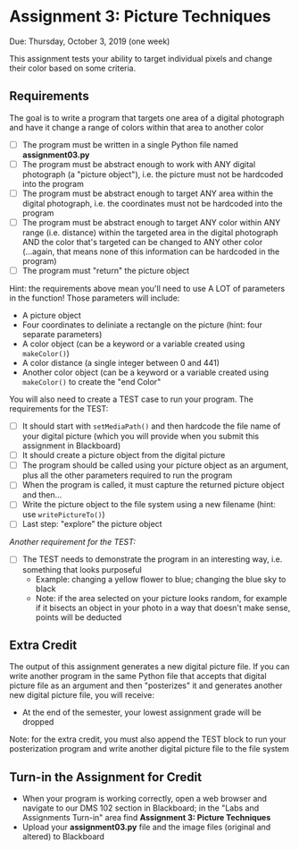 # Assignment 3: Picture Techniques

Due: Thursday, October 3, 2019 (one week)

This assignment tests your ability to target individual pixels and change their color based on some criteria.

## Requirements

The goal is to write a program that targets one area of a digital photograph and have it change a range of colors within that area to another color

- [ ] The program must be written in a single Python file named **assignment03.py**
- [ ] The program must be abstract enough to work with ANY digital photograph (a "picture object"), i.e. the picture must not be hardcoded into the program
- [ ] The program must be abstract enough to target ANY area within the digital photograph, i.e. the coordinates must not be hardcoded into the program
- [ ] The program must be abstract enough to target ANY color within ANY range (i.e. distance) within the targeted area in the digital photograph AND the color that's targeted can be changed to ANY other color (...again, that means none of this information can be hardcoded in the program)
- [ ] The program must "return" the picture object

Hint: the requirements above mean you'll need to use A LOT of parameters in the function!  Those parameters will include:

- A picture object
- Four coordinates to deliniate a rectangle on the picture (hint: four separate parameters)
- A color object (can be a keyword or a variable created using `makeColor()`)
- A color distance (a single integer between 0 and 441)
- Another color object (can be a keyword or a variable created using `makeColor()` to create the "end Color"

You will also need to create a TEST case to run your program.  The requirements for the TEST:

- [ ] It should start with `setMediaPath()` and then hardcode the file name of your digital picture (which you will provide when you submit this assignment in Blackboard) 
- [ ] It should create a picture object from the digital picture
- [ ] The program should be called using your picture object as an argument, plus all the other parameters required to run the program
- [ ] When the program is called, it must capture the returned picture object and then...
- [ ] Write the picture object to the file system using a new filename (hint: use `writePictureTo()`)
- [ ] Last step: "explore" the picture object

*Another requirement for the TEST:*
- [ ] The TEST needs to demonstrate the program in an interesting way, i.e. something that looks purposeful 
  - Example: changing a yellow flower to blue; changing the blue sky to black
  - Note: if the area selected on your picture looks random, for example if it bisects an object in your photo in a way that doesn't make sense, points will be deducted

## Extra Credit

The output of this assignment generates a new digital picture file.  If you can write another program in the same Python file that accepts that digital picture file as an argument and then "posterizes" it and generates another new digital picture file, you will receive:

- At the end of the semester, your lowest assignment grade will be dropped

Note: for the extra credit, you must also append the TEST block to run your posterization program and write another digital picture file to the file system


## Turn-in the Assignment for Credit

- When your program is working correctly, open a web browser and navigate to our DMS 102 section in Blackboard; in the "Labs and Assignments Turn-in" area find **Assignment 3: Picture Techniques**
- Upload your **assignment03.py** file and the image files (original and altered) to Blackboard

